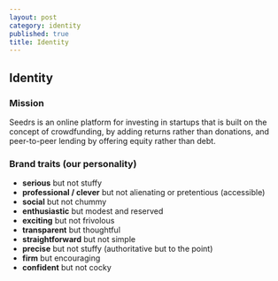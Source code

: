 ```yaml
---
layout: post
category: identity
published: true
title: Identity
---
```


## Identity

### Mission
Seedrs is an online platform for investing in startups that is built on the concept of crowdfunding, by adding returns rather than donations, and peer-to-peer lending by offering equity rather than debt.

### Brand traits (our personality)

- **serious** but not stuffy
- **professional / clever** but not alienating or pretentious (accessible)
- **social** but not chummy 
- **enthusiastic** but modest and reserved
- **exciting** but not frivolous
- **transparent** but thoughtful
- **straightforward** but not simple
- **precise** but not stuffy (authoritative but to the point)
- **firm** but encouraging
- **confident** but not cocky